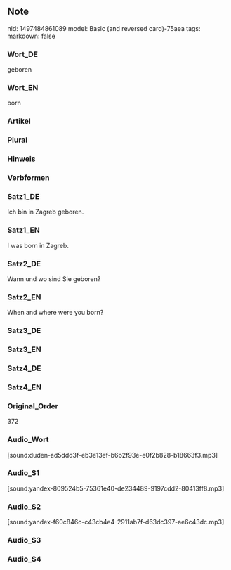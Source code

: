 ## Note
nid: 1497484861089
model: Basic (and reversed card)-75aea
tags: 
markdown: false

### Wort_DE
geboren

### Wort_EN
born

### Artikel


### Plural


### Hinweis


### Verbformen


### Satz1_DE
Ich bin in Zagreb geboren.

### Satz1_EN
I was born in Zagreb.

### Satz2_DE
Wann und wo sind Sie geboren?

### Satz2_EN
When and where were you born?

### Satz3_DE


### Satz3_EN


### Satz4_DE


### Satz4_EN


### Original_Order
372

### Audio_Wort
[sound:duden-ad5ddd3f-eb3e13ef-b6b2f93e-e0f2b828-b18663f3.mp3]

### Audio_S1
[sound:yandex-809524b5-75361e40-de234489-9197cdd2-80413ff8.mp3]

### Audio_S2
[sound:yandex-f60c846c-c43cb4e4-2911ab7f-d63dc397-ae6c43dc.mp3]

### Audio_S3


### Audio_S4

